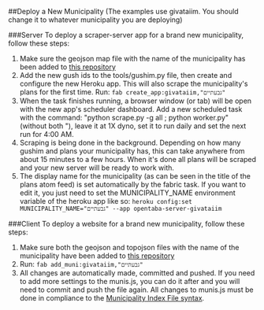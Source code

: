 ##Deploy a New Municipality
(The examples use givataiim. You should change it to whatever municipality
you are deploying)

###Server
To deploy a scraper-server app for a brand new municipality, follow these steps:
  1. Make sure the geojson map file with the name of the municipality has 
     been added to [this repository](http://github.com/niryariv/israel_gushim)
  2. Add the new gush ids to the tools/gushim.py file, then create and configure 
     the new Heroku app. This will also scrape the municipality's plans for the 
     first time. Run:
     `fab create_app:givataiim,"גבעתיים"`
  3. When the task finishes running, a browser window (or tab) will be open with 
     the new app's scheduler dashboard. Add a new scheduled task with the 
     command: "python scrape.py -g all ; python worker.py" (without both "), 
     leave it at 1X dyno, set it to run daily and set the next run for 4:00 AM.
  4. Scraping is being done in the background. Depending on how many gushim and 
     plans your municipality has, this can take anywhere from about 15 minutes 
     to a few hours. When it's done all plans will be scraped and your new server 
     will be ready to work with.
  5. The display name for the municipality (as can be seen in the title of the 
     plans atom feed) is set automatically by the fabric task. If you want to 
     edit it, you just need to set the MUNICIPALITY_NAME environment variable 
     of the heroku app like so: 
     `heroku config:set MUNICIPALITY_NAME="גבעתיים" --app opentaba-server-givataiim`

###Client
To deploy a website for a brand new municipality, follow these steps:
  1. Make sure both the geojson and topojson files with the name of the municipality
     have been added to [this repository](http://github.com/niryariv/israel_gushim)
  2. Run: `fab add_muni:givataiim,"גבעתיים"`
  3. All changes are automatically made, committed and pushed. If you need to add
     more settings to the munis.js, you can do it after and you will need to
     commit and push the file again.
     All changes to munis.js must be done in compliance to the [Municipality 
     Index File syntax](http://github.com/niryariv/opentaba-client/blob/master/DEPLOYMENT.md#municipality-index-file).
